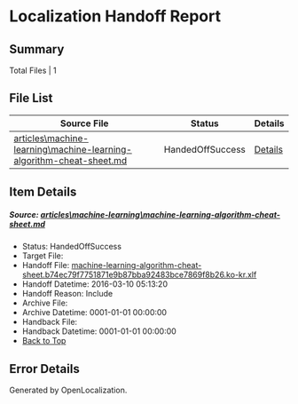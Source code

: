 # <a name='report-top'></a> Localization Handoff Report

## Summary
 Total Files | 1

## File List
 Source File | Status | Details 
 ----------- | ------ | ------- 
 [articles\machine-learning\machine-learning-algorithm-cheat-sheet.md](https://github.com/OpenLocalizationTest/azuretest/blob/66e9bfa9fa093e95b50955365e8afa422af720a5/articles/machine-learning/machine-learning-algorithm-cheat-sheet.md) | HandedOffSuccess | [Details](#a96586d9cc02c160c65a0ea59b4712cedf3deed78540)

## Item Details
##### <a name='a96586d9cc02c160c65a0ea59b4712cedf3deed78540'></a> Source: [articles\machine-learning\machine-learning-algorithm-cheat-sheet.md](https://github.com/OpenLocalizationTest/azuretest/blob/66e9bfa9fa093e95b50955365e8afa422af720a5/articles/machine-learning/machine-learning-algorithm-cheat-sheet.md)
* Status: HandedOffSuccess
* Target File: 
* Handoff File: [machine-learning-algorithm-cheat-sheet.b74ec79f7751871e9b87bba92483bce7869f8b26.ko-kr.xlf](https://github.com/OpenLocalizationTest/azuretest.handoff/blob/e4ca8e67b83b240869065d2113d5de8978efddfc/ol-handoff/OpenLocalizationTest/azuretest.ko-kr/master/ht/machine-learning-algorithm-cheat-sheet.b74ec79f7751871e9b87bba92483bce7869f8b26.ko-kr.xlf)
* Handoff Datetime: 2016-03-10 05:13:20
* Handoff Reason: Include
* Archive File: 
* Archive Datetime: 0001-01-01 00:00:00
* Handback File: 
* Handback Datetime: 0001-01-01 00:00:00
* [Back to Top](#report-top)


## Error Details

Generated by OpenLocalization.
